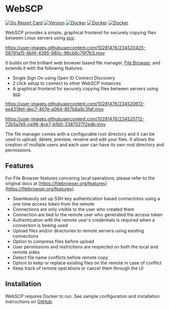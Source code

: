 # WebSCP

[![Go Report Card](https://goreportcard.com/badge/github.com/marekful/webscp?style=flat-square)](https://goreportcard.com/report/github.com/filebrowser/filebrowser) [![Version](https://img.shields.io/github/v/release/marekful/webscp?display_name=tag&include_prereleases)](https://github.com/marekful/webscp/releases/latest) [![Docker](https://img.shields.io/docker/v/marekful/webscp-files/rc-beta-3?label=files)](https://hub.docker.com/r/marekful/webscp-files/tags) [![Docker](https://img.shields.io/docker/v/marekful/webscp-agent/rc-beta-3-alpine?label=agent)](https://hub.docker.com/r/marekful/webscp-agent/tags) [![Docker](https://img.shields.io/docker/v/marekful/webscp-agent/rc-beta-3-debian?label=agent)](https://hub.docker.com/r/marekful/webscp-agent/tags)

WebSCP provides a simple, graphical frontend for securely copying files between Linux servers using [scp](https://linux.die.net/man/1/scp).

https://user-images.githubusercontent.com/10281476/234520425-08791a15-6bf4-4395-980c-96cb6c79f7b3.mov

It builds on the brilliant web browser based file manager, [File Browser](https://github.com/filebrowser/filebrowser), and extends it with the following features:

* Single Sign On using Open ID Connect Discovery
* 2 click setup to connect to other WebSCP instances
* A graphical frontend for securely copying files between servers using [scp](https://linux.die.net/man/1/scp)

https://user-images.githubusercontent.com/10281476/234520613-ee4319ef-dec7-407e-a064-857b8a9c3faf.mov

https://user-images.githubusercontent.com/10281476/234520712-72b5a7e5-ce96-4ce7-b1b0-3387027f2edb.mov

The file manager comes with a configurable root directory and it can be used to upload, delete, preview, rename and edit your files. It allows the creation of multiple users and each user can have its own root directory and permissions.

## Features

For File Browser features concering local operations, please refer to the original docs at [https://filebrowser.org/features](https://filebrowser.org/features).

* Seamleassly set up SSH key authentication based connectoins using a one time access token from the remote
* Connections are only visible to the user who created them
* Connection are tied to the remote user who generated the access token
* Authentication with the remote user's credentials is required when a connection is beeing used
* Upload files and/or directories to remote servers using existing connections
* Option to compress files before upload
* User permissions and restrictions are respected on both the local and remote sides
* Detect file name conflicts before remote copy
* Option to keep or replace existing files on the remote in case of conflict
* Keep track of remote operations or cancel them through the UI

## Installation

WebSCP requires Docker to run. See sample configuration and installation instructions on [GitHub](https://github.com/marekful/webscp/tree/master/agent/install).
